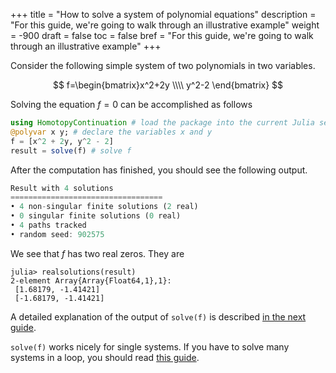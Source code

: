 +++
title = "How to solve a system of polynomial equations"
description = "For this guide, we're going to walk through an illustrative example"
weight = -900
draft = false
toc = false
bref = "For this guide, we're going to walk through an illustrative example"
+++


Consider the following simple system of two polynomials in two variables.


$$
f=\begin{bmatrix}x^2+2y \\\\ y^2-2 \end{bmatrix}
$$


Solving the equation $f=0$ can be accomplished as follows


```julia
using HomotopyContinuation # load the package into the current Julia session
@polyvar x y; # declare the variables x and y
f = [x^2 + 2y, y^2 - 2]
result = solve(f) # solve f
```

After the computation has finished, you should see the following output.

```julia
Result with 4 solutions
==================================
• 4 non-singular finite solutions (2 real)
• 0 singular finite solutions (0 real)
• 4 paths tracked
• random seed: 902575
```

We see that $f$ has two real zeros. They are

```julia-repl
julia> realsolutions(result)
2-element Array{Array{Float64,1},1}:
 [1.68179, -1.41421]
 [-1.68179, -1.41421]
```

A detailed explanation of the output of `solve(f)` is described [in the next guide](reading_output).

`solve(f)` works nicely for single systems. If you have to solve many systems in a loop, you should read [this guide](many-systems).
